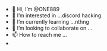 - 👋 Hi, I’m @ONE889
- 👀 I’m interested in ...discord hacking
- 🌱 I’m currently learning ...nthng
- 💞️ I’m looking to collaborate on ...
- 📫 How to reach me ...
- 

<!---
ONE889/ONE889 is a ✨ special ✨ repository because its `README.md` (this file) appears on your GitHub profile.
You can click the Preview link to take a look at your changes.
--->
